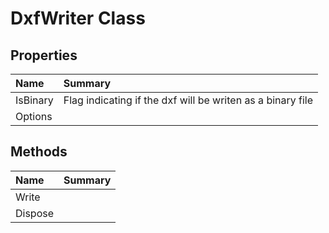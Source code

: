 # DxfWriter Class



## Properties

| Name | Summary | 
| :- | :- | 
| IsBinary | Flag indicating if the dxf will be writen as a binary file | 
| Options |  | 

## Methods

| Name | Summary | 
| :- | :- | 
| Write |  | 
| Dispose |  | 

